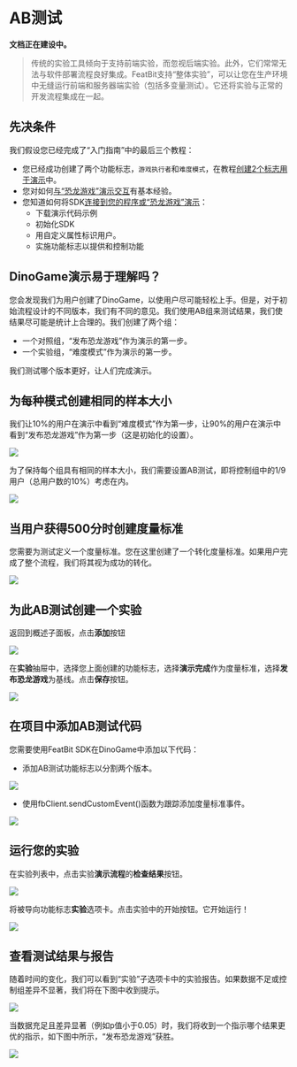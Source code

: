 # AB测试

**文档正在建设中。**

> 传统的实验工具倾向于支持前端实验，而忽视后端实验。此外，它们常常无法与软件部署流程良好集成。FeatBit支持“整体实验”，可以让您在生产环境中无缝运行前端和服务器端实验（包括多变量测试）。它还将实验与正常的开发流程集成在一起。

## 先决条件

我们假设您已经完成了“入门指南”中的最后三个教程：

* 您已经成功创建了两个功能标志，`游戏执行者`和`难度模式`，在教程[创建2个标志用于演示](../create-two-feature-flags.md)中。
* 您对如何[与“恐龙游戏”演示交互](../try-interacting-with-the-demo.md)有基本经验。
* 您知道如何将SDK[连接到您的程序或“恐龙游戏”演示](../connect-an-sdk/)：
  * 下载演示代码示例
  * 初始化SDK
  * 用自定义属性标识用户。
  * 实施功能标志以提供和控制功能

## DinoGame演示易于理解吗？

您会发现我们为用户创建了DinoGame，以使用户尽可能轻松上手。但是，对于初始流程设计的不同版本，我们有不同的意见。我们使用AB组来测试结果，我们使结果尽可能是统计上合理的。我们创建了两个组：

* 一个对照组，“发布恐龙游戏”作为演示的第一步。
* 一个实验组，“难度模式”作为演示的第一步。

我们测试哪个版本更好，让人们完成演示。

## 为每种模式创建相同的样本大小

我们让10%的用户在演示中看到“难度模式”作为第一步，让90%的用户在演示中看到“发布恐龙游戏”作为第一步（这是初始化的设置）。

![](../../getting-started/assets/ab-testing/001.webp)

为了保持每个组具有相同的样本大小，我们需要设置AB测试，即将控制组中的1/9用户（总用户数的10%）考虑在内。

![](../../getting-started/assets/ab-testing/002.webp)

## 当用户获得500分时创建度量标准

您需要为测试定义一个度量标准。您在这里创建了一个转化度量标准。如果用户完成了整个流程，我们将其视为成功的转化。

![](../../getting-started/assets/ab-testing/003.webp)

## 为此AB测试创建一个实验

返回到概述子面板，点击**添加**按钮

![](../../getting-started/assets/ab-testing/004.webp)

在**实验**抽屉中，选择您上面创建的功能标志，选择**演示完成**作为度量标准，选择**发布恐龙游戏**为基线。点击**保存**按钮。

![](../../getting-started/assets/ab-testing/005.webp)

## 在项目中添加AB测试代码

您需要使用FeatBit SDK在DinoGame中添加以下代码：

* 添加AB测试功能标志以分割两个版本。

![](../../getting-started/assets/ab-testing/006.webp)

* 使用fbClient.sendCustomEvent()函数为跟踪添加度量标准事件。

![](../../getting-started/assets/ab-testing/007.webp)

## 运行您的实验

在实验列表中，点击实验**演示流程**的**检查结果**按钮。

![](../../getting-started/assets/ab-testing/008.webp)

将被导向功能标志**实验**选项卡。点击实验中的开始按钮。它开始运行！

![](../../getting-started/assets/ab-testing/009.webp)

## 查看测试结果与报告

随着时间的变化，我们可以看到“实验”子选项卡中的实验报告。如果数据不足或控制组差异不显著，我们将在下图中收到提示。

![](../../getting-started/assets/ab-testing/010.webp)

当数据充足且差异显著（例如p值小于0.05）时，我们将收到一个指示哪个结果更优的指示，如下图中所示，“发布恐龙游戏”获胜。

![](../../getting-started/assets/ab-testing/011.webp)